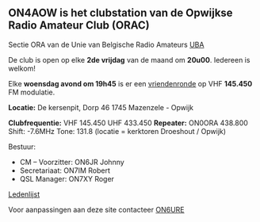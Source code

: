 ## ON4AOW is het clubstation van de Opwijkse Radio Amateur Club (ORAC)

Sectie ORA van de Unie van Belgische Radio Amateurs [UBA](https://uba.be)

De club is open op elke **2de vrijdag** van de maand om **20u00**. Iedereen is welkom!

Elke **woensdag avond om 19h45** is er een [vriendenronde](/vriendenronde) op VHF **145.450** FM modulatie.

**Locatie:** De kersenpit, Dorp 46 1745 Mazenzele - Opwijk

**Clubfrequentie:** VHF 145.450 UHF 433.450
**Repeater:** ON0ORA 438.800 Shift: -7.6MHz Tone: 131.8 (locatie = kerktoren Droeshout / Opwijk)

Bestuur:
- CM – Voorzitter: ON6JR Johnny
- Secretariaat: ON7IM Robert
- QSL Manager: ON7XY Roger

[Ledenlijst](leden)

Voor aanpassingen aan deze site contacteer [ON6URE](https://on6ure.be)
